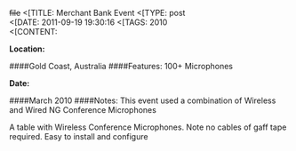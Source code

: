 ~~file~~
<[TITLE: 	Merchant Bank Event	
<[TYPE: 	post	
<[DATE: 	2011-09-19 19:30:16	
<[TAGS: 	2010	
<[CONTENT: 	

**Location:**




####Gold Coast,
Australia
####Features:
100+ Microphones

**Date:**




####March 2010
####Notes:
This event used a combination of Wireless and Wired NG Conference Microphones














A table with Wireless Conference Microphones.
Note no cables of gaff tape required. Easy to install and configure





